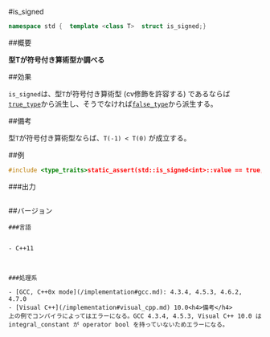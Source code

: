 #is_signed
```cpp
namespace std {  template <class T>  struct is_signed;}
```

##概要

<b>型Tが符号付き算術型か調べる</b>


##効果

`is_signed`は、型`T`が符号付き算術型 (cv修飾を許容する) であるならば[`true_type`](/reference/type_traits/integral_constant-true_type-false_type.md)から派生し、そうでなければ[`false_type`](/reference/type_traits/integral_constant-true_type-false_type.md)から派生する。

##備考

型`T`が符号付き算術型ならば、`T(-1) < T(0)` が成立する。


##例

```cpp
#include <type_traits>static_assert(std::is_signed<int>::value == true, "value == true, int is signed");static_assert(std::is_same<std::is_signed<int>::value_type, bool>::value, "value_type == bool");static_assert(std::is_same<std::is_signed<int>::type, std::true_type>::value, "type == true_type");static_assert(std::is_signed<int>() == true, "is_signed<int>() == true");static_assert(std::is_signed<unsigned int>::value == false, "value == false, unsigned int is not signed");static_assert(std::is_same<std::is_signed<unsigned int>::value_type, bool>::value, "value_type == bool");static_assert(std::is_same<std::is_signed<unsigned int>::type, std::false_type>::value, "type == false_type");static_assert(std::is_signed<unsigned int>() == false, "is_signed<unsigned int>() == false");static_assert(std::is_signed<const volatile int>::value == true, "value == true, const volatile int is signed");static_assert(std::is_signed<int&>::value == false, "value == true, int& is not signed");class c{};static_assert(std::is_signed<float>::value == true, "value == true, float is signed");static_assert(std::is_signed<c>::value == false, "value == true, class is not signed");int main(){}
```

###出力

```cpp
```

##バージョン
```
###言語


- C++11



###処理系

- [GCC, C++0x mode](/implementation#gcc.md): 4.3.4, 4.5.3, 4.6.2, 4.7.0
- [Visual C++](/implementation#visual_cpp.md) 10.0<h4>備考</h4>
上の例でコンパイラによってはエラーになる。GCC 4.3.4, 4.5.3, Visual C++ 10.0 は integral_constant が operator bool を持っていないためエラーになる。


